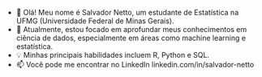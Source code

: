 - 👋  Olá! Meu nome é Salvador Netto, um estudante de Estatística na UFMG (Universidade Federal de Minas Gerais).
- 🔬 Atualmente, estou focado em aprofundar meus conhecimentos em ciência de dados, especialmente em áreas como machine learning e estatística.
- 💡 Minhas principais habilidades incluem R, Python e SQL.
- 📫 Você pode me encontrar no LinkedIn linkedin.com/in/salvador-netto
